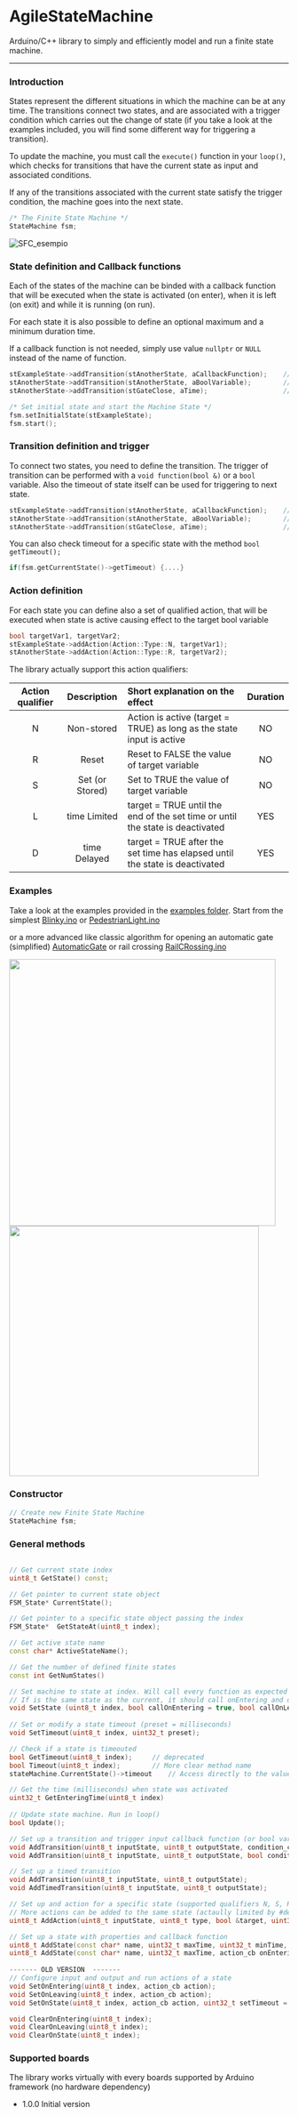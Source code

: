 # AgileStateMachine
Arduino/C++ library to simply and efficiently model and run a finite state machine.

___
### Introduction

States represent the different situations in which the machine can be at any time. The transitions connect two states, and are associated with a trigger condition which carries out the change of state (if you take a look at the examples included, you will find some different way for triggering a transition).

To update the machine, you must call the `execute()` function in your `loop()`, which checks for transitions that have the current state as input and associated conditions.

If any of the transitions associated with the current state satisfy the trigger condition, the machine goes into the next state.

```cpp
/* The Finite State Machine */
StateMachine fsm;

```

![SFC_esempio](https://user-images.githubusercontent.com/27758688/125982036-0eab0bb2-ed13-4101-af5c-6e49e82908fd.png)

### State definition and Callback functions
Each of the states of the machine can be binded with a callback function that will be executed when the state is activated (on enter), when it is left (on exit) and while it is running (on run). 

For each state it is also possible to define an optional maximum and a minimum duration time.

If a callback function is not needed, simply use value `nullptr` or `NULL` instead of the name of function.

```cpp
stExampleState->addTransition(stAnotherState, aCallbackFunction);    // A callback function will be used as trigger
stAnotherState->addTransition(stAnotherState, aBoolVariable);        // A bool variable will be used as trigger
stAnotherState->addTransition(stGateClose, aTime);                   // An unsigned long variable will be used as timeout trigger

/* Set initial state and start the Machine State */
fsm.setInitialState(stExampleState);
fsm.start();
```

### Transition definition and trigger
To connect two states, you need to define the transition. The trigger of transition can be performed with a `void function(bool &)` or a `bool` variable. 
Also the timeout of state itself can be used for triggering to next state. 

```cpp
stExampleState->addTransition(stAnotherState, aCallbackFunction);    // A callback function will be used as trigger
stAnotherState->addTransition(stAnotherState, aBoolVariable);        // A bool variable will be used as trigger
stAnotherState->addTransition(stGateClose, aTime);                   // An unsigned long variable will be used as timeout trigger
```

You can also check timeout for a specific state with the method `bool getTimeout();`

``` cpp
if(fsm.getCurrentState()->getTimeout) {....}
```

### Action definition
For each state you can define also a set of qualified action, that will be executed when state is active causing effect to the target bool variable

```cpp
bool targetVar1, targetVar2;
stExampleState->addAction(Action::Type::N, targetVar1);
stAnotherState->addAction(Action::Type::R, targetVar2);
```

The library actually support this action qualifiers:

| Action qualifier | Description | Short explanation on the effect | Duration |
| :---: | :---: | :--- | :---: |
| N | Non-stored | Action is active (target = TRUE) as long as the state input is active | NO |
| R | Reset | Reset to FALSE the value of target variable | NO |
| S | Set (or Stored) | Set to TRUE the value of target variable | NO |
| L | time Limited | target = TRUE until the end of the set time or until the state is deactivated  | YES |
| D | time Delayed | target = TRUE  after the set time has elapsed until the state is deactivated  | YES |

### Examples

Take a look at the examples provided in the [examples folder](https://github.com/cotestatnt/YA_FSM/tree/master/examples).
Start from the simplest [Blinky.ino](https://github.com/cotestatnt/YA_FSM/blob/master/examples/Blinky) or [PedestrianLight.ino](https://github.com/cotestatnt/YA_FSM/tree/master/examples/PedestrianLight)


or a more advanced like classic algorithm for opening an automatic gate (simplified) [AutomaticGate](https://github.com/cotestatnt/YA_FSM/blob/master/examples/AutomaticGate) or rail crossing [RailCRossing.ino](https://github.com/cotestatnt/YA_FSM/blob/master/examples/RailCrossing)

<div style="content: flex">
<img src="https://user-images.githubusercontent.com/27758688/125971825-ed89b51d-6441-474b-86a5-063bc1f96770.png" width="480">
<img src="https://user-images.githubusercontent.com/27758688/125979422-31ad3912-eb93-406f-9b41-6f32c30b02ba.png" width="450">
</div>


### Constructor

```c++
// Create new Finite State Machine
StateMachine fsm;

```
### General methods
```c++

// Get current state index
uint8_t GetState() const;

// Get pointer to current state object
FSM_State* CurrentState();

// Get pointer to a specific state object passing the index
FSM_State*  GetStateAt(uint8_t index);

// Get active state name
const char* ActiveStateName();

// Get the number of defined finite states
const int GetNumStates()

// Set machine to state at index. Will call every function as expected unless told otherwise
// If is the same state as the current, it should call onEntering and onLeaving and Refresh Timeout
void SetState (uint8_t index, bool callOnEntering = true, bool callOnLeaving = true)
  
// Set or modify a state timeout (preset = milliseconds)
void SetTimeout(uint8_t index, uint32_t preset);

// Check if a state is timeouted
bool GetTimeout(uint8_t index);		// deprecated
bool Timeout(uint8_t index);		// More clear method name
stateMachine.CurrentState()->timeout	// Access directly to the value stored in FSM_State struct

// Get the time (milliseconds) when state was activated
uint32_t GetEnteringTime(uint8_t index) 
	
// Update state machine. Run in loop()
bool Update();

// Set up a transition and trigger input callback function (or bool variable)
void AddTransition(uint8_t inputState, uint8_t outputState, condition_cb condition);
void AddTransition(uint8_t inputState, uint8_t outputState, bool condition);

// Set up a timed transition
void AddTransition(uint8_t inputState, uint8_t outputState);
void AddTimedTransition(uint8_t inputState, uint8_t outputState);

// Set up and action for a specific state (supported qualifiers N, S, R, D, L
// More actions can be added to the same state (actaully limited by #define MAX_ACTIONS 64)
uint8_t AddAction(uint8_t inputState, uint8_t type, bool &target, uint32_t _time=0);

// Set up a state with properties and callback function
uint8_t AddState(const char* name, uint32_t maxTime, uint32_t minTime,	action_cb onEntering, action_cb onState, action_cb onLeaving);
uint8_t AddState(const char* name, uint32_t maxTime, action_cb onEntering, action_cb onState, action_cb onLeaving);
	
------- OLD VERSION  -------
// Configure input and output and run actions of a state
void SetOnEntering(uint8_t index, action_cb action);
void SetOnLeaving(uint8_t index, action_cb action);
void SetOnState(uint8_t index, action_cb action, uint32_t setTimeout = 0)   // 0 disabled

void ClearOnEntering(uint8_t index);
void ClearOnLeaving(uint8_t index);
void ClearOnState(uint8_t index);
```

### Supported boards
The library works virtually with every boards supported by Arduino framework (no hardware dependency)

+ 1.0.0 Initial version

